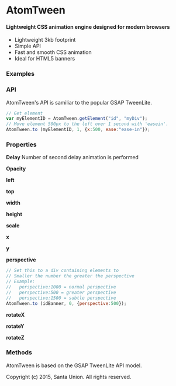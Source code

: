 # AtomTween

#### Lightweight CSS animation engine designed for modern browsers

* Lightweight 3kb footprint
* Simple API
* Fast and smooth CSS animation
* Ideal for HTML5 banners


### Examples


### API

AtomTween's API is samiliar to the popular GSAP TweenLite.

```javascript
// Get element
var myElementID	= AtomTween.getElement("id", "myDiv");
// Move element 500px to the left over 1 second with 'easein'.
AtomTween.to (myElementID, 1, {x:500, ease:"ease-in"});
```


### Properties

**Delay**
Number of second delay animation is performed


**Opacity**


**left**


**top**

**width**


**height**

**scale**


**x**


**y**


**perspective**

```javascript
// Set this to a div containing elements to 
// Smaller the number the greater the perspective
// Example:
//   perspective:1000 = normal perspective
//   perspective:500 = greater perspective
//   perspective:1500 = subtle perspective
AtomTween.to (idBanner, 0, {perspective:500}); 
```


**rotateX**

**rotateY**

**rotateZ**



### Methods



AtomTween is based on the GSAP TweenLite API model.


Copyright (c) 2015, Santa Union. All rights reserved.
